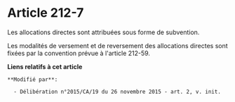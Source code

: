 # Article 212-7

Les allocations directes sont attribuées sous forme de subvention.

Les modalités de versement et de reversement des allocations directes sont fixées par la convention prévue à l'article
212-59.

**Liens relatifs à cet article**

	**Modifié par**:

	  - Délibération n°2015/CA/19 du 26 novembre 2015 - art. 2, v. init.
